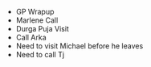 - GP Wrapup
- Marlene Call
- Durga Puja Visit
- Call Arka
- Need to visit Michael before he leaves
- Need to call Tj